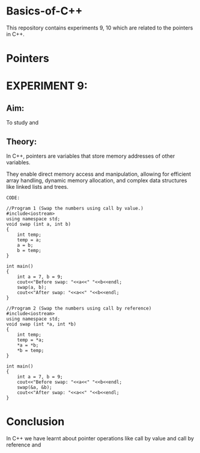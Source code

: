 # Basics-of-C++
This repository contains experiments 9, 10 which are related to the pointers in C++.

# Pointers
# EXPERIMENT 9:
## Aim: 
To study and 
## Theory: 
In C++, pointers are variables that store memory addresses of other variables.

They enable direct memory access and manipulation, allowing for efficient array handling, dynamic memory allocation, and complex data structures like linked lists and trees.
~~~
CODE:

//Program 1 (Swap the numbers using call by value.)
#include<iostream>
using namespace std;
void swap (int a, int b)
{
    int temp;
    temp = a;
    a = b;
    b = temp;
}

int main()
{
    int a = 7, b = 9;
    cout<<"Before swap: "<<a<<" "<<b<<endl;
    swap(a, b);
    cout<<"After swap: "<<a<<" "<<b<<endl;
}

//Program 2 (Swap the numbers using call by reference)
#include<iostream>
using namespace std;
void swap (int *a, int *b)
{
    int temp;
    temp = *a;
    *a = *b;
    *b = temp;
}

int main()
{
    int a = 7, b = 9;
    cout<<"Before swap: "<<a<<" "<<b<<endl;
    swap(&a, &b);
    cout<<"After swap: "<<a<<" "<<b<<endl;
}
~~~

# Conclusion
In C++ we have learnt about pointer operations like call by value and call by reference and 
